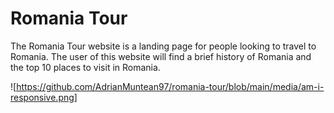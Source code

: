 # Romania Tour

The Romania Tour website is a landing page for people looking to travel to Romania. The user of this website will find a brief history of Romania and the top 10 places to visit in Romania.

![https://github.com/AdrianMuntean97/romania-tour/blob/main/media/am-i-responsive.png]